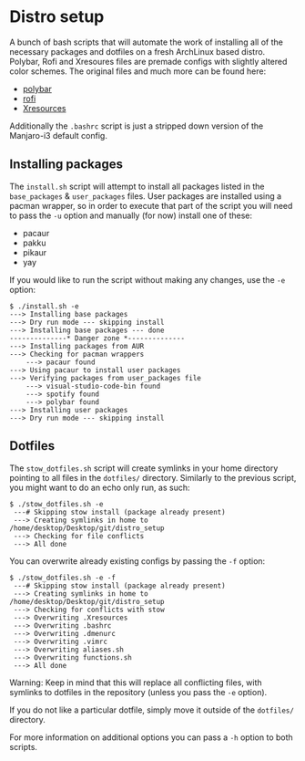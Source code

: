 # Distro setup

A bunch of bash scripts that will automate the work of installing all of the necessary packages and dotfiles on a fresh ArchLinux based distro. Polybar, Rofi and Xresoures files are premade configs with slightly altered color schemes. The original files and much more can be found here:

- [polybar](https://github.com/adi1090x/polybar-themes)
- [rofi](https://github.com/davatorium/rofi-themes)
- [Xresources](https://github.com/logico-dev/Xresources-themes)

Additionally the `.bashrc` script is just a stripped down version of the Manjaro-i3 default config.

## Installing packages

The `install.sh` script will attempt to install all packages listed in the `base_packages` & `user_packages` files. User packages are installed using a pacman wrapper, so in order to execute that part of the script you will need to pass the `-u` option and manually (for now) install one of these:

- pacaur
- pakku
- pikaur
- yay

If you would like to run the script without making any changes, use the `-e` option:

```
$ ./install.sh -e
---> Installing base packages
---> Dry run mode --- skipping install
---> Installing base packages --- done
--------------* Danger zone *--------------
---> Installing packages from AUR
---> Checking for pacman wrappers
	---> pacaur found
---> Using pacaur to install user packages
---> Verifying packages from user_packages file
	---> visual-studio-code-bin found
	---> spotify found
	---> polybar found
---> Installing user packages
---> Dry run mode --- skipping install
```

## Dotfiles

The `stow_dotfiles.sh` script will create symlinks in your home directory pointing to all files in the `dotfiles/` directory. Similarly to the previous script, you might want to do an echo only run, as such:

```
$ ./stow_dotfiles.sh -e
 ---# Skipping stow install (package already present)
 ---> Creating symlinks in home to /home/desktop/Desktop/git/distro_setup
 ---> Checking for file conflicts
 ---> All done
```

You can overwrite already existing configs by passing the `-f` option:

```
$ ./stow_dotfiles.sh -e -f
 ---# Skipping stow install (package already present)
 ---> Creating symlinks in home to /home/desktop/Desktop/git/distro_setup
 ---> Checking for conflicts with stow
 ---> Overwriting .Xresources
 ---> Overwriting .bashrc
 ---> Overwriting .dmenurc
 ---> Overwriting .vimrc
 ---> Overwriting aliases.sh
 ---> Overwriting functions.sh
 ---> All done
```

Warning: Keep in mind that this will replace all conflicting files, with symlinks to dotfiles in the repository (unless you pass the `-e` option).

If you do not like a particular dotfile, simply move it outside of the `dotfiles/` directory.

For more information on additional options you can pass a `-h` option to both scripts.
